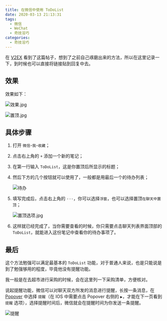 ```yaml
---
title: 在微信中使用 ToDoList
date: 2020-03-13 21:13:31
tags:
  - 微信
  - WeChat
  - 奇技淫巧
categories:
  - 奇技淫巧
---
```


在 [V2EX](https://www.v2ex.com/t/650838) 看到了这篇帖子，想到了之前自己琢磨出来的方法，所以在这里记录一下，到时候也可以直接将链接贴到回复中去。

<!-- more -->

##  效果

效果如下：

![效果.jpg](https://i.loli.net/2020/03/13/pcINsy3t4xwO8ro.jpg)
<!-- ![效果.jpg](效果.jpg) -->

![置顶.jpg](https://i.loli.net/2020/03/13/oqslDcLjPWhFyJt.jpg)
<!-- ![置顶.jpg](置顶.jpg) -->

##  具体步骤

1.  打开 `微信`-`我`-`收藏`；

2.  点击右上角的 `+` 添加一个新的笔记；

3.  在第一行输入 `ToDoList`，这是你置顶后所显示的标题；

4.  然后下方的几个按钮就可以使用了，一般都是用最后一个的待办列表；

    ![待办](https://i.loli.net/2020/03/13/IDoYRdFaKsw1bHq.jpg)
    <!-- ![待办](待办.jpg) -->

5.  填写完成后，点击右上角的 `···`，你可以选择`浮窗`，也可以选择置顶`在聊天中置顶`；

    ![置顶选项.jpg](https://i.loli.net/2020/03/13/9FCy2oXMiQdrla1.jpg)
    <!-- ![置顶选项.jpg](置顶选项.jpg) -->

6.  这样就已经完成了，当你需要查看的时候，你只需要点击聊天列表界面顶部的 `ToDoList`，就能进入这份笔记中查看你的待办事项了。

##  最后

这个方法勉强可以满足最基本的 `ToDoList` 功能，对于普通人来说，也是只能说是到了勉强够用的程度，毕竟他没有提醒功能。

我一般是在去超市进行采购的时候，会在这里列一下采购清单，方便核对。

说起提醒功能，微信可以对聊天双方所发的消息进行提醒，长按一条消息，在 [Popover](https://zhuanlan.zhihu.com/p/29026281) 中选择 `提醒`（在 IOS 中需要点击 Popover 右侧的 `▶`，才能在下一页看到 `提醒` 选项），选择提醒时间后，微信就会在提醒时间为你发送一条提醒。

![提醒](https://i.loli.net/2020/03/13/hrTYKjQmvH3zxb4.jpg)
<!-- ![提醒](提醒.jpg) -->
